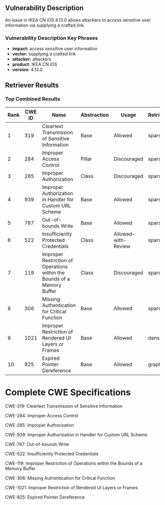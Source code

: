 ## Vulnerability Description
An issue in IKEA CN iOS 4.13.0 allows attackers to access sensitive user information via supplying a crafted link.

### Vulnerability Description Key Phrases
- **impact:** access sensitive user information
- **vector:** supplying a crafted link
- **attacker:** attackers
- **product:** IKEA CN iOS
- **version:** 4.13.0

## Retriever Results

### Top Combined Results

| Rank | CWE ID | Name | Abstraction | Usage  | Retrievers | Individual Scores |
|------|--------|------|-------------|-------|------------|-------------------|
| 1 | 319 | Cleartext Transmission of Sensitive Information | Base | Allowed | sparse | 0.033 |
| 2 | 284 | Improper Access Control | Pillar | Discouraged | sparse | 0.033 |
| 3 | 285 | Improper Authorization | Class | Discouraged | sparse | 0.032 |
| 4 | 939 | Improper Authorization in Handler for Custom URL Scheme | Base | Allowed | sparse | 0.032 |
| 5 | 787 | Out-of-bounds Write | Base | Allowed | sparse | 0.031 |
| 6 | 522 | Insufficiently Protected Credentials | Class | Allowed-with-Review | sparse | 0.031 |
| 7 | 119 | Improper Restriction of Operations within the Bounds of a Memory Buffer | Class | Discouraged | sparse | 0.031 |
| 8 | 306 | Missing Authentication for Critical Function | Base | Allowed | sparse | 0.031 |
| 9 | 1021 | Improper Restriction of Rendered UI Layers or Frames | Base | Allowed | dense | 0.518 |
| 10 | 825 | Expired Pointer Dereference | Base | Allowed | graph | 0.002 |



# Complete CWE Specifications

CWE-319: Cleartext Transmission of Sensitive Information

CWE-284: Improper Access Control

CWE-285: Improper Authorization

CWE-939: Improper Authorization in Handler for Custom URL Scheme

CWE-787: Out-of-bounds Write

CWE-522: Insufficiently Protected Credentials

CWE-119: Improper Restriction of Operations within the Bounds of a Memory Buffer

CWE-306: Missing Authentication for Critical Function

CWE-1021: Improper Restriction of Rendered UI Layers or Frames

CWE-825: Expired Pointer Dereference